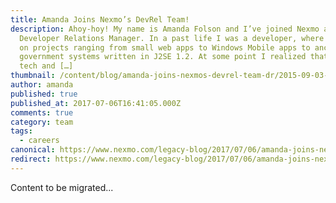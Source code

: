 ```yaml
---
title: Amanda Joins Nexmo’s DevRel Team!
description: Ahoy-hoy! My name is Amanda Folson and I’ve joined Nexmo as a
  Developer Relations Manager. In a past life I was a developer, where I worked
  on projects ranging from small web apps to Windows Mobile apps to ancient
  government systems written in J2SE 1.2. At some point I realized that I liked
  tech and […]
thumbnail: /content/blog/amanda-joins-nexmos-devrel-team-dr/2015-09-03-18.40.56.jpg
author: amanda
published: true
published_at: 2017-07-06T16:41:05.000Z
comments: true
category: team
tags:
  - careers
canonical: https://www.nexmo.com/legacy-blog/2017/07/06/amanda-joins-nexmos-devrel-team-dr
redirect: https://www.nexmo.com/legacy-blog/2017/07/06/amanda-joins-nexmos-devrel-team-dr
---
```


Content to be migrated...
